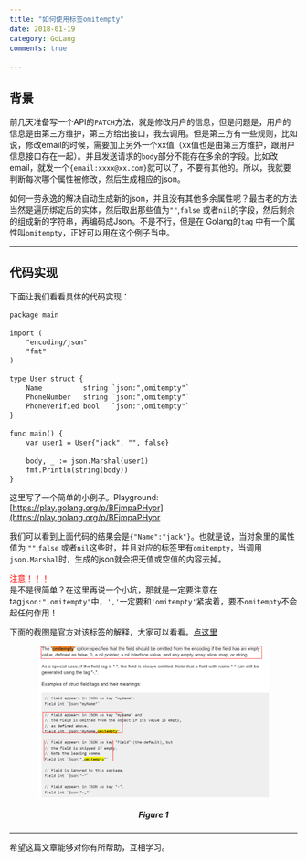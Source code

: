 ```yaml
---
title: "如何使用标签omitempty"
date: 2018-01-19
category: GoLang
comments: true

---
```



## 背景

前几天准备写一个API的`PATCH`方法，就是修改用户的信息，但是问题是，用户的信息是由第三方维护，第三方给出接口，我去调用。但是第三方有一些规则，比如说，修改email的时候，需要加上另外一个xx值（xx值也是由第三方维护，跟用户信息接口存在一起）。并且发送请求的`body`部分不能存在多余的字段。比如改email，就发一个`{email:xxxx@xx.com}`就可以了，不要有其他的。所以，我就要判断每次哪个属性被修改，然后生成相应的json。  

如何一劳永逸的解决自动生成新的json，并且没有其他多余属性呢？最古老的方法当然是遍历绑定后的实体，然后取出那些值为`""`,`false` 或者`nil`的字段，然后剩余的组成新的字符串，再编码成Json。不是不行，但是在 Golang的`tag` 中有一个属性叫`omitempty`，正好可以用在这个例子当中。


*** 


## 代码实现

下面让我们看看具体的代码实现：  

    package main
    
    import (
        "encoding/json"
        "fmt"
    )
    
    type User struct {
        Name          string `json:",omitempty"`
        PhoneNumber   string `json:",omitempty"`
        PhoneVerified bool   `json:",omitempty"`
    }
    
    func main() {
        var user1 = User{"jack", "", false}
    
        body, _ := json.Marshal(user1)
        fmt.Println(string(body))
    }



这里写了一个简单的小例子。Playground: [https://play.golang.org/p/BFjmpaPHyor](https://play.golang.org/p/BFjmpaPHyor    

我们可以看到上面代码的结果会是`{"Name":"jack"}`。也就是说，当对象里的属性值为 `""`,`false` 或者`nil`这些时，并且对应的标签里有`omitempty`，当调用`json.Marshal`时，生成的json就会把无值或空值的内容去掉。  


<span style="color:#ff0000">注意！！！</span>   
是不是很简单？在这里再说一个小坑，那就是一定要注意在tag`json:",omitempty"`中，`','`一定要和`'omitempty'`紧挨着，要不`omitempty`不会起任何作用！  

下面的截图是官方对该标签的解释，大家可以看看。[点这里](https://golang.org/pkg/encoding/json/)

<p align="center">
<img src="/images/post/20180119001.png" alt="json omitempty" width="80%"  /><br/>
<center><h5><b>Figure 1</b></h5></center>
</p>



***  



希望这篇文章能够对你有所帮助，互相学习。  

